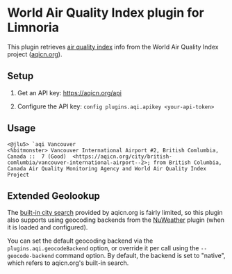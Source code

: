 # World Air Quality Index plugin for Limnoria

This plugin retrieves [air quality index](https://en.wikipedia.org/wiki/Air_quality_index) info from the World Air Quality Index project ([aqicn.org](https://aqicn.org)).

## Setup

1) Get an API key: https://aqicn.org/api

2) Configure the API key: `config plugins.aqi.apikey <your-api-token>`

## Usage

```
<@jlu5> `aqi Vancouver
<%bitmonster> Vancouver International Airport #2, British Comlumbia, Canada ::  7 (Good)  <https://aqicn.org/city/british-comlumbia/vancouver-international-airport--2>; from British Columbia, Canada Air Quality Monitoring Agency and World Air Quality Index Project
```

## Extended Geolookup

The [built-in city search](https://aqicn.org/json-api/doc/#api-City_Feed-GetCityFeed) provided by aqicn.org is fairly limited, so this plugin also supports using geocoding backends from the [NuWeather](../NuWeather) plugin (when it is loaded and configured).

You can set the default geocoding backend via the `plugins.aqi.geocodeBackend` option, or override it per call using the `--geocode-backend` command option. By default, the backend is set to "native", which refers to aqicn.org's built-in search.
